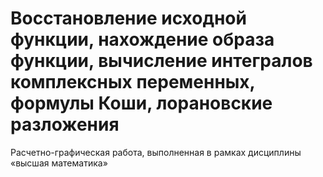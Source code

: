 # Восстановление исходной функции, нахождение образа функции, вычисление интегралов комплексных переменных, формулы Коши, лорановские разложения

Расчетно-графическая работа, выполненная в рамках дисциплины «высшая математика»
